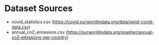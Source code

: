 # Dataset Sources

 * covid_statistics.csv (https://covid.ourworldindata.org/data/owid-covid-data.csv)
 * annual_co2_emissions.csv (https://ourworldindata.org/grapher/annual-co2-emissions-per-country)